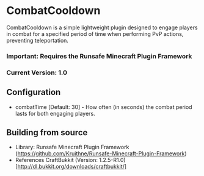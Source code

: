 CombatCooldown
==============

CombatCooldown is a simple lightweight plugin designed to engage players in combat for a specified period of time when performing PvP actions, preventing teleportation.

### Important: Requires the Runsafe Minecraft Plugin Framework
### Current Version: 1.0

Configuration
-------------

* combatTime [Default: 30] - How often (in seconds) the combat period lasts for both engaging players.

Building from source
------------------

* Library: Runsafe Minecraft Plugin Framework (https://github.com/Kruithne/Runsafe-Minecraft-Plugin-Framework)
* References CraftBukkit (Version: 1.2.5-R1.0) [http://dl.bukkit.org/downloads/craftbukkit/]